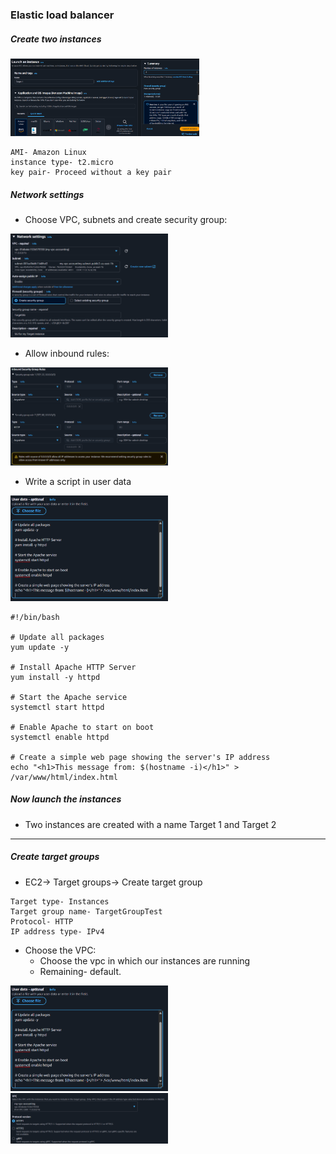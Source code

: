 ### Elastic load balancer
##### Create two instances
<img src=".github/images/img_17.png" alt="elastic load balancer" width="60%"/>

```commandline
AMI- Amazon Linux
instance type- t2.micro
key pair- Proceed without a key pair
```
##### Network settings
* Choose VPC, subnets and create security group:
<img src=".github/images/img_18.png" alt="elastic load balancer" width="50%"/>

* Allow inbound rules:
<img src=".github/images/img_19.png" alt="elastic load balancer" width="50%"/>

* Write a script in user data
<img src=".github/images/img_20.png" alt="elastic load balancer" width="50%"/>

```
#!/bin/bash

# Update all packages
yum update -y

# Install Apache HTTP Server
yum install -y httpd

# Start the Apache service
systemctl start httpd

# Enable Apache to start on boot
systemctl enable httpd

# Create a simple web page showing the server's IP address
echo "<h1>This message from: $(hostname -i)</h1>" > /var/www/html/index.html
```
##### Now launch the instances
* Two instances are created with a name Target 1 and Target 2
___
##### Create target groups
* EC2→ Target groups→ Create target group
```commandline
Target type- Instances
Target group name- TargetGroupTest
Protocol- HTTP
IP address type- IPv4
```
* Choose the VPC:
    * Choose the vpc in which our instances are running 
    * Remaining- default.
<img src=".github/images/img_20.png" alt="elastic load balancer" width="50%"/>
<img src=".github/images/img_21.png" alt="elastic load balancer" width="50%"/>

